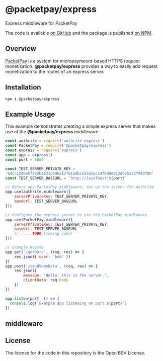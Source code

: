 # @packetpay/express

Express middleware for PacketPay

The code is available [on GitHub](https://github.com/p2ppsr/packetpay-express) and the package is published [on NPM](https://www.npmjs.com/package/@packetpay/express).

## Overview

[PacketPay](https://projectbabbage.com/packetpay) is a system for micropaymeent-based HTTPS request monetization.
**@packetpay/express** provides a way to easily add request monetization to the routes of an express server.

## Installation

    npm i @packetpay/express

## Example Usage

This example demonstrates creating a simple express server that makes use of the **@packetpay/express** middleware.

```js
const authrite = require('authrite-express')
const PacketPay = require('@packetpay/express')
const express = require('express')
const app = express()
const port = 5000

const TEST_SERVER_PRIVATE_KEY = 
'6dcc124be5f382be631d49ba12f61adbce33a5ac14f6ddee12de25272f943f8b'
const TEST_SERVER_BASEURL = `http://localhost:${port}`

// Before any PacketPay middleware, set up the server for Authrite
app.use(authrite.middleware({
    serverPrivateKey: TEST_SERVER_PRIVATE_KEY,
    baseUrl: TEST_SERVER_BASEURL
}))

// Configure the express server to use the PacketPay middleware
app.use(PacketPay.middleware({
    serverPrivateKey: TEST_SERVER_PRIVATE_KEY,
    baseUrl: TEST_SERVER_BASEURL
    // .....TODO (coming soon)
}))

// Example Routes
app.get('/getData', (req, res) => {
    res.json({ user: 'bob' })
}) 
app.post('/sendSomeData', (req, res) => {
    res.json({
        message: 'Hello, this is the server.',
        clientData: req.body
    })
})

app.listen(port, () => {
  console.log(`Example app listening on port ${port}`)
})
```

## middleware


## License

The license for the code in this repository is the Open BSV License.
